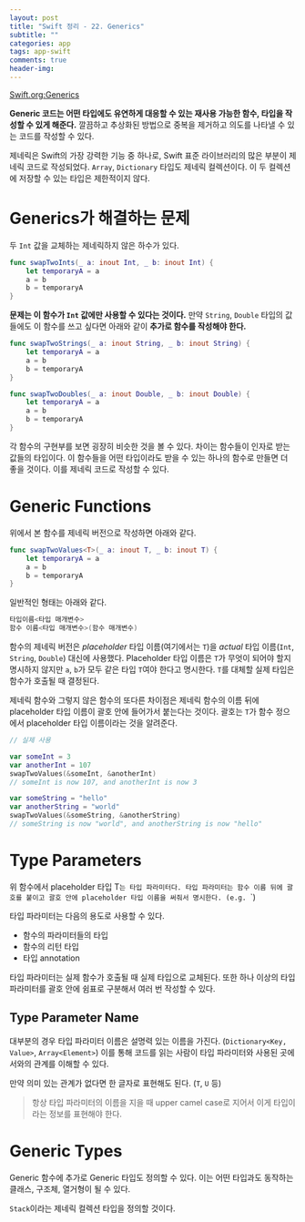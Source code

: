 ```yaml
---  
layout: post  
title: "Swift 정리 - 22. Generics"  
subtitle: ""  
categories: app
tags: app-swift
comments: true  
header-img: 
---  
```


[Swift.org:Generics](https://docs.swift.org/swift-book/LanguageGuide/Generics.html)

**Generic 코드는 어떤 타입에도 유연하게 대응할 수 있는 재사용 가능한 함수, 타입을 작성할 수 있게 해준다.** 깔끔하고 추상화된 방법으로 중복을 제거하고 의도를 나타낼 수 있는 코드를 작성할 수 있다.

제네릭은 Swift의 가장 강력한 기능 중 하나로, Swift 표준 라이브러리의 많은 부분이 제네릭 코드로 작성되었다. `Array`, `Dictionary` 타입도 제네릭 컬렉션이다. 이 두 컬렉션에 저장할 수 있는 타입은 제한적이지 않다.

# Generics가 해결하는 문제

두 `Int` 값을 교체하는 제네릭하지 않은 하수가 있다.

```swift
func swapTwoInts(_ a: inout Int, _ b: inout Int) {
    let temporaryA = a
    a = b
    b = temporaryA
}
```

**문제는 이 함수가 `Int` 값에만 사용할 수 있다는 것이다.** 만약 `String`, `Double` 타입의 값들에도 이 함수를 쓰고 싶다면 아래와 같이 **추가로 함수를 작성해야 한다.**

```swift
func swapTwoStrings(_ a: inout String, _ b: inout String) {
    let temporaryA = a
    a = b
    b = temporaryA
}

func swapTwoDoubles(_ a: inout Double, _ b: inout Double) {
    let temporaryA = a
    a = b
    b = temporaryA
}
```

각 함수의 구현부를 보면 굉장히 비슷한 것을 볼 수 있다. 차이는 함수들이 인자로 받는 값들의 타입이다. 이 함수들을 어떤 타입이라도 받을 수 있는 하나의 함수로 만들면 더 좋을 것이다. 이를 제네릭 코드로 작성할 수 있다.

# Generic Functions

위에서 본 함수를 제네릭 버전으로 작성하면 아래와 같다.

```swift
func swapTwoValues<T>(_ a: inout T, _ b: inout T) {
    let temporaryA = a
    a = b
    b = temporaryA
}
```

일반적인 형태는 아래와 같다.

```swift
타입이름<타입 매개변수>
함수 이름<타입 매개변수>(함수 매개변수)
```

함수의 제네릭 버전은 *placeholder* 타입 이름(여기에서는 `T`)을 *actual* 타입 이름(`Int`, `String`, `Double`) 대신에 사용했다. Placeholder 타입 이름은 `T`가 무엇이 되어야 할지 명시하지 않지만 `a`, `b`가 모두 같은 타입 `T`여야 한다고 명시한다.
`T`를 대체할 실제 타입은 함수가 호출될 때 결정된다.

제네릭 함수와 그렇지 않은 함수의 또다른 차이점은 제네릭 함수의 이름 뒤에 placeholder 타입 이름이 괄호 안에 들어가서 붙는다는 것이다. 괄호는 `T`가 함수 정으에서 placeholder 타입 이름이라는 것을 알려준다. 

```swift
// 실제 사용

var someInt = 3
var anotherInt = 107
swapTwoValues(&someInt, &anotherInt)
// someInt is now 107, and anotherInt is now 3

var someString = "hello"
var anotherString = "world"
swapTwoValues(&someString, &anotherString)
// someString is now "world", and anotherString is now "hello"
```

# Type Parameters

위 함수에서 placeholder 타입 T`는 타입 파라미터다. 타입 파라미터는 함수 이름 뒤에 괄호를 붙이고 괄호 안에 placeholder 타입 이름을 써줘서 명시한다. (e.g. `<T>`)
  
타입 파라미터는 다음의 용도로 사용할 수 있다.
  
* 함수의 파라미터들의 타입
* 함수의 리턴 타입
* 타입 annotation
  
타입 파라미터는 실제 함수가 호출될 때 실제 타입으로 교체된다. 또한 하나 이상의 타입 파라미터를 괄호 안에 쉼표로 구분해서 여러 번 작성할 수 있다.

## Type Parameter Name
  
대부분의 경우 타입 파라미터 이름은 설명력 있는 이름을 가진다. (`Dictionary<Key, Value>`, `Array<Element>`) 이를 통해 코드를 읽는 사람이 타입 파라미터와 사용된 곳에서와의 관계를 이해할 수 있다.
  
만약 의미 있는 관계가 없다면 한 글자로 표현해도 된다. (`T`, `U` 등)
  
> 항상 타입 파라미터의 이름을 지을 때 upper camel case로 지어서 이게 타입이라는 정보를 표현해야 한다.
  
# Generic Types
  
Generic 함수에 추가로 Generic 타입도 정의할 수 있다. 이는 어떤 타입과도 동작하는 클래스, 구조체, 열거형이 될 수 있다.
  
`Stack`이라는 제네릭 컬렉션 타입을 정의할 것이다. 
